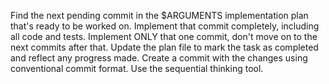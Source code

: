 Find the next pending commit in the $ARGUMENTS implementation plan that's ready to be worked on. Implement that commit completely, including all code and tests. Implement ONLY that one commit, don't move on to the next commits after that. Update the plan file to mark the task as completed and reflect any progress made.  Create a commit with the changes using conventional commit format. Use the sequential thinking tool.
